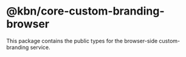 # @kbn/core-custom-branding-browser

This package contains the public types for the browser-side custom-branding service.
